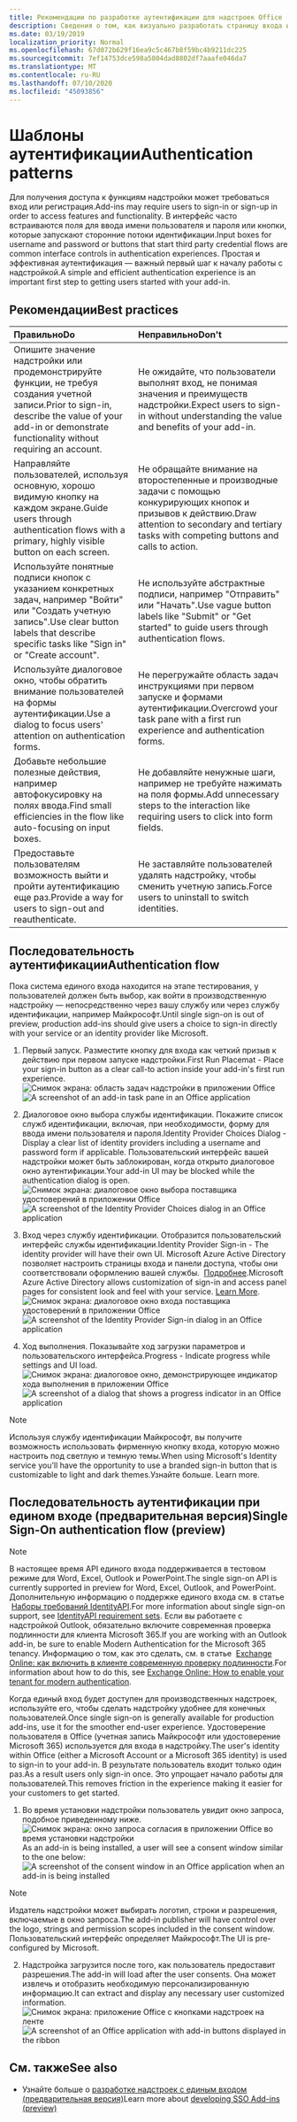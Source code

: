 ```yaml
---
title: Рекомендации по разработке аутентификации для надстроек Office
description: Сведения о том, как визуально разработать страницу входа или регистрации в надстройке Office.
ms.date: 03/19/2019
localization_priority: Normal
ms.openlocfilehash: 67d072b629f16ea9c5c467b8f59bc4b9211dc225
ms.sourcegitcommit: 7ef14753dce598a5804dad8802df7aaafe046da7
ms.translationtype: MT
ms.contentlocale: ru-RU
ms.lasthandoff: 07/10/2020
ms.locfileid: "45093856"
---
```

# <a name="authentication-patterns"></a><span data-ttu-id="c83e5-103">Шаблоны аутентификации</span><span class="sxs-lookup"><span data-stu-id="c83e5-103">Authentication patterns</span></span>

<span data-ttu-id="c83e5-104">Для получения доступа к функциям надстройки может требоваться вход или регистрация.</span><span class="sxs-lookup"><span data-stu-id="c83e5-104">Add-ins may require users to sign-in or sign-up in order to access features and functionality.</span></span> <span data-ttu-id="c83e5-105">В интерфейс часто встраиваются поля для ввода имени пользователя и пароля или кнопки, которые запускают сторонние потоки идентификации.</span><span class="sxs-lookup"><span data-stu-id="c83e5-105">Input boxes for username and password or buttons that start third party credential flows are common interface controls in authentication experiences.</span></span> <span data-ttu-id="c83e5-106">Простая и эффективная аутентификация — важный первый шаг к началу работы с надстройкой.</span><span class="sxs-lookup"><span data-stu-id="c83e5-106">A simple and efficient authentication experience is an important first step to getting users started with your add-in.</span></span>

## <a name="best-practices"></a><span data-ttu-id="c83e5-107">Рекомендации</span><span class="sxs-lookup"><span data-stu-id="c83e5-107">Best practices</span></span>

|<span data-ttu-id="c83e5-108">Правильно</span><span class="sxs-lookup"><span data-stu-id="c83e5-108">Do</span></span>|<span data-ttu-id="c83e5-109">Неправильно</span><span class="sxs-lookup"><span data-stu-id="c83e5-109">Don't</span></span>|
|:----|:----|
|<span data-ttu-id="c83e5-110">Опишите значение надстройки или продемонстрируйте функции, не требуя создания учетной записи.</span><span class="sxs-lookup"><span data-stu-id="c83e5-110">Prior to sign-in, describe the value of your add-in or demonstrate functionality without requiring an account.</span></span> |<span data-ttu-id="c83e5-111">Не ожидайте, что пользователи выполнят вход, не понимая значения и преимуществ надстройки.</span><span class="sxs-lookup"><span data-stu-id="c83e5-111">Expect users to sign-in without understanding the value and benefits of your add-in.</span></span>|
|<span data-ttu-id="c83e5-112">Направляйте пользователей, используя основную, хорошо видимую кнопку на каждом экране.</span><span class="sxs-lookup"><span data-stu-id="c83e5-112">Guide users through authentication flows with a primary, highly visible button on each screen.</span></span> |<span data-ttu-id="c83e5-113">Не обращайте внимание на второстепенные и производные задачи с помощью конкурирующих кнопок и призывов к действию.</span><span class="sxs-lookup"><span data-stu-id="c83e5-113">Draw attention to secondary and tertiary tasks with competing buttons and calls to action.</span></span>|
|<span data-ttu-id="c83e5-114">Используйте понятные подписи кнопок с указанием конкретных задач, например "Войти" или "Создать учетную запись".</span><span class="sxs-lookup"><span data-stu-id="c83e5-114">Use clear button labels that describe specific tasks like "Sign in" or "Create account".</span></span>   |<span data-ttu-id="c83e5-115">Не используйте абстрактные подписи, например "Отправить" или "Начать".</span><span class="sxs-lookup"><span data-stu-id="c83e5-115">Use vague button labels like "Submit" or "Get started" to guide users through authentication flows.</span></span>|
|<span data-ttu-id="c83e5-116">Используйте диалоговое окно, чтобы обратить внимание пользователей на формы аутентификации.</span><span class="sxs-lookup"><span data-stu-id="c83e5-116">Use a dialog to focus users' attention on authentication forms.</span></span>    |<span data-ttu-id="c83e5-117">Не перегружайте область задач инструкциями при первом запуске и формами аутентификации.</span><span class="sxs-lookup"><span data-stu-id="c83e5-117">Overcrowd your task pane with a first run experience and authentication forms.</span></span>|
|<span data-ttu-id="c83e5-118">Добавьте небольшие полезные действия, например автофокусировку на полях ввода.</span><span class="sxs-lookup"><span data-stu-id="c83e5-118">Find small efficiencies in the flow like auto-focusing on input boxes.</span></span> |<span data-ttu-id="c83e5-119">Не добавляйте ненужные шаги, например не требуйте нажимать на поля формы.</span><span class="sxs-lookup"><span data-stu-id="c83e5-119">Add unnecessary steps to the interaction like requiring users to click into form fields.</span></span>|
|<span data-ttu-id="c83e5-120">Предоставьте пользователям возможность выйти и пройти аутентификацию еще раз.</span><span class="sxs-lookup"><span data-stu-id="c83e5-120">Provide a way for users to sign-out and reauthenticate.</span></span>    |<span data-ttu-id="c83e5-121">Не заставляйте пользователей удалять надстройку, чтобы сменить учетную запись.</span><span class="sxs-lookup"><span data-stu-id="c83e5-121">Force users to uninstall to switch identities.</span></span>|

## <a name="authentication-flow"></a><span data-ttu-id="c83e5-122">Последовательность аутентификации</span><span class="sxs-lookup"><span data-stu-id="c83e5-122">Authentication flow</span></span>

<span data-ttu-id="c83e5-123">Пока система единого входа находится на этапе тестирования, у пользователей должен быть выбор, как войти в производственную надстройку — непосредственно через вашу службу или через службу идентификации, например Майкрософт.</span><span class="sxs-lookup"><span data-stu-id="c83e5-123">Until single sign-on is out of preview, production add-ins should give users a choice to sign-in directly with your service or an identity provider like Microsoft.</span></span>

1. <span data-ttu-id="c83e5-124">Первый запуск. Разместите кнопку для входа как четкий призыв к действию при первом запуске надстройки.</span><span class="sxs-lookup"><span data-stu-id="c83e5-124">First Run Placemat - Place your sign-in button as a clear call-to action inside your add-in's first run experience.</span></span>
<span data-ttu-id="c83e5-125">![Снимок экрана: область задач надстройки в приложении Office](../images/add-in-fre-value-placemat.png)</span><span class="sxs-lookup"><span data-stu-id="c83e5-125">![A screenshot of an add-in task pane in an Office application](../images/add-in-fre-value-placemat.png)</span></span>

2. <span data-ttu-id="c83e5-126">Диалоговое окно выбора службы идентификации. Покажите список служб идентификации, включая, при необходимости, форму для ввода имени пользователя и пароля.</span><span class="sxs-lookup"><span data-stu-id="c83e5-126">Identity Provider Choices Dialog - Display a clear list of identity providers including a username and password form if applicable.</span></span> <span data-ttu-id="c83e5-127">Пользовательский интерфейс вашей надстройки может быть заблокирован, когда открыто диалоговое окно аутентификации.</span><span class="sxs-lookup"><span data-stu-id="c83e5-127">Your add-in UI may be blocked while the authentication dialog is open.</span></span>
<span data-ttu-id="c83e5-128">![Снимок экрана: диалоговое окно выбора поставщика удостоверений в приложении Office](../images/add-in-auth-choices-dialog.png)</span><span class="sxs-lookup"><span data-stu-id="c83e5-128">![A screenshot of the Identity Provider Choices dialog in an Office application](../images/add-in-auth-choices-dialog.png)</span></span>



3. <span data-ttu-id="c83e5-129">Вход через службу идентификации. Отобразится пользовательский интерфейс службы идентификации.</span><span class="sxs-lookup"><span data-stu-id="c83e5-129">Identity Provider Sign-in - The identity provider will have their own UI.</span></span> <span data-ttu-id="c83e5-130">Microsoft Azure Active Directory позволяет настроить страницы входа и панели доступа, чтобы они соответствовали оформлению вашей службы.  [Подробнее](/azure/active-directory/fundamentals/customize-branding).</span><span class="sxs-lookup"><span data-stu-id="c83e5-130">Microsoft Azure Active Directory allows customization of sign-in and access panel pages for consistent look and feel with your service. [Learn More](/azure/active-directory/fundamentals/customize-branding).</span></span>
<span data-ttu-id="c83e5-131">![Снимок экрана: диалоговое окно входа поставщика удостоверений в приложении Office](../images/add-in-auth-identity-sign-in.png)</span><span class="sxs-lookup"><span data-stu-id="c83e5-131">![A screenshot of the Identity Provider Sign-in dialog in an Office application](../images/add-in-auth-identity-sign-in.png)</span></span>

4. <span data-ttu-id="c83e5-132">Ход выполнения. Показывайте ход загрузки параметров и пользовательского интерфейса.</span><span class="sxs-lookup"><span data-stu-id="c83e5-132">Progress - Indicate progress while settings and UI load.</span></span>
<span data-ttu-id="c83e5-133">![Снимок экрана: диалоговое окно, демонстрирующее индикатор хода выполнения в приложении Office](../images/add-in-auth-modal-interstitial.png)</span><span class="sxs-lookup"><span data-stu-id="c83e5-133">![A screenshot of a dialog that shows a progress indicator in an Office application](../images/add-in-auth-modal-interstitial.png)</span></span>

> [!NOTE] 
> <span data-ttu-id="c83e5-134">Используя службу идентификации Майкрософт, вы получите возможность использовать фирменную кнопку входа, которую можно настроить под светлую и темную темы.</span><span class="sxs-lookup"><span data-stu-id="c83e5-134">When using Microsoft's Identity service you'll have the opportunity to use a branded sign-in button that is customizable to light and dark themes.</span></span><span data-ttu-id="c83e5-135">Узнайте больше.</span><span class="sxs-lookup"><span data-stu-id="c83e5-135"> Learn more.</span></span>

## <a name="single-sign-on-authentication-flow-preview"></a><span data-ttu-id="c83e5-136">Последовательность аутентификации при едином входе (предварительная версия)</span><span class="sxs-lookup"><span data-stu-id="c83e5-136">Single Sign-On authentication flow (preview)</span></span>

> [!NOTE]
> <span data-ttu-id="c83e5-137">В настоящее время API единого входа поддерживается в тестовом режиме для Word, Excel, Outlook и PowerPoint.</span><span class="sxs-lookup"><span data-stu-id="c83e5-137">The single sign-on API is currently supported in preview for Word, Excel, Outlook, and PowerPoint.</span></span> <span data-ttu-id="c83e5-138">Дополнительную информацию о поддержке единого входа см. в статье  [Наборы требований IdentityAPI](../reference/requirement-sets/identity-api-requirement-sets.md).</span><span class="sxs-lookup"><span data-stu-id="c83e5-138">For more information about single sign-on support, see [IdentityAPI requirement sets](../reference/requirement-sets/identity-api-requirement-sets.md).</span></span> <span data-ttu-id="c83e5-139">Если вы работаете с надстройкой Outlook, обязательно включите современная проверка подлинности для клиента Microsoft 365.</span><span class="sxs-lookup"><span data-stu-id="c83e5-139">If you are working with an Outlook add-in, be sure to enable Modern Authentication for the Microsoft 365 tenancy.</span></span> <span data-ttu-id="c83e5-140">Информацию о том, как это сделать, см. в статье  [Exchange Online: как включить в клиенте современную проверку подлинности](https://social.technet.microsoft.com/wiki/contents/articles/32711.exchange-online-how-to-enable-your-tenant-for-modern-authentication.aspx).</span><span class="sxs-lookup"><span data-stu-id="c83e5-140">For information about how to do this, see [Exchange Online: How to enable your tenant for modern authentication](https://social.technet.microsoft.com/wiki/contents/articles/32711.exchange-online-how-to-enable-your-tenant-for-modern-authentication.aspx).</span></span>

<span data-ttu-id="c83e5-141">Когда единый вход будет доступен для производственных надстроек, используйте его, чтобы сделать надстройку удобнее для конечных пользователей.</span><span class="sxs-lookup"><span data-stu-id="c83e5-141">Once single sign-on is generally available for production add-ins, use it for the smoother end-user experience.</span></span> <span data-ttu-id="c83e5-142">Удостоверение пользователя в Office (учетная запись Майкрософт или удостоверение Microsoft 365) используется для входа в надстройку.</span><span class="sxs-lookup"><span data-stu-id="c83e5-142">The user's identity within Office (either a Microsoft Account or a Microsoft 365 identity) is used to sign-in to your add-in.</span></span> <span data-ttu-id="c83e5-143">В результате пользователь входит только один раз.</span><span class="sxs-lookup"><span data-stu-id="c83e5-143">As a result users only sign-in once.</span></span> <span data-ttu-id="c83e5-144">Это упрощает начало работы для пользователей.</span><span class="sxs-lookup"><span data-stu-id="c83e5-144">This removes friction in the experience making it easier for your customers to get started.</span></span>

1. <span data-ttu-id="c83e5-145">Во время установки надстройки пользователь увидит окно запроса, подобное приведенному ниже. ![Снимок экрана: окно запроса согласия в приложении Office во время установки надстройки](../images/add-in-auth-SSO-consent-dialog.png)</span><span class="sxs-lookup"><span data-stu-id="c83e5-145">As an add-in is being installed, a user will see a consent window similar to the one below: ![A screenshot of the consent window in an Office application when an add-in is being installed](../images/add-in-auth-SSO-consent-dialog.png)</span></span>
> [!NOTE]
> <span data-ttu-id="c83e5-146">Издатель надстройки может выбирать логотип, строки и разрешения, включаемые в окно запроса.</span><span class="sxs-lookup"><span data-stu-id="c83e5-146">The add-in publisher will have control over the logo, strings and permission scopes included in the consent window.</span></span> <span data-ttu-id="c83e5-147">Пользовательский интерфейс определяет Майкрософт.</span><span class="sxs-lookup"><span data-stu-id="c83e5-147">The UI is pre-configured by Microsoft.</span></span>

2. <span data-ttu-id="c83e5-148">Надстройка загрузится после того, как пользователь предоставит разрешения.</span><span class="sxs-lookup"><span data-stu-id="c83e5-148">The add-in will load after the user consents.</span></span> <span data-ttu-id="c83e5-149">Она может извлечь и отобразить необходимую персонализированную информацию.</span><span class="sxs-lookup"><span data-stu-id="c83e5-149">It can extract and display any necessary user customized information.</span></span>
<span data-ttu-id="c83e5-150">![Снимок экрана: приложение Office с кнопками надстроек на ленте](../images/add-in-ribbon.png)</span><span class="sxs-lookup"><span data-stu-id="c83e5-150">![A screenshot of an Office application with add-in buttons displayed in the ribbon](../images/add-in-ribbon.png)</span></span>

## <a name="see-also"></a><span data-ttu-id="c83e5-151">См. также</span><span class="sxs-lookup"><span data-stu-id="c83e5-151">See also</span></span>

- <span data-ttu-id="c83e5-152">Узнайте больше о [разработке надстроек с единым входом (предварительная версия)](../develop/sso-in-office-add-ins.md)</span><span class="sxs-lookup"><span data-stu-id="c83e5-152">Learn more about [developing SSO Add-ins (preview)](../develop/sso-in-office-add-ins.md)</span></span>
